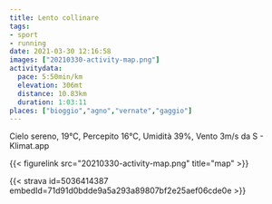 ```yaml
---
title: Lento collinare
tags:
- sport
- running
date: 2021-03-30 12:16:58
images: ["20210330-activity-map.png"]
activitydata:
  pace: 5:50min/km
  elevation: 306mt
  distance: 10.83km
  duration: 1:03:11
places: ["bioggio","agno","vernate","gaggio"]
---
```


Cielo sereno, 19°C, Percepito 16°C, Umidità 39%, Vento 3m/s da S - Klimat.app

<!--more-->




{{< figurelink src="20210330-activity-map.png" title="map" >}}


{{< strava id=5036414387 embedId=71d91d0bdde9a5a293a89807bf2e25aef06cde0e >}}
